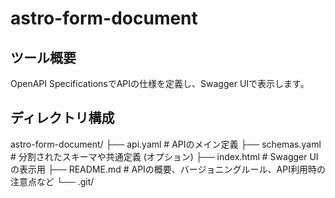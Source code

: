 # astro-form-document

## ツール概要

OpenAPI SpecificationsでAPIの仕様を定義し、Swagger UIで表示します。

## ディレクトリ構成

astro-form-document/
├── api.yaml             # APIのメイン定義
├── schemas.yaml          # 分割されたスキーマや共通定義 (オプション)
├── index.html           # Swagger UIの表示用
├── README.md            # APIの概要、バージョニングルール、API利用時の注意点など
└── .git/